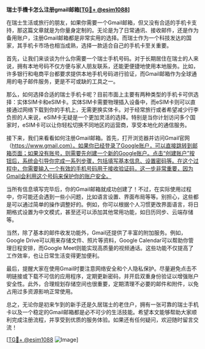 **瑞士手機卡怎么注册gmail邮箱[[TG💪+ @esim1088](https://t.me/s/esim1088)]**

在瑞士生活或旅行的朋友，如果你需要一个Gmail邮箱，但又没有合适的手机卡支持，那这篇文章就是为你量身定制的。无论是为了日常通讯、接收邮件，还是作为备用账户，注册Gmail邮箱都是非常实用的选择。而瑞士作为一个科技发达的国家，其手机卡市场也相当成熟，选择一款适合自己的手机卡至关重要。

首先，让我们来谈谈为什么你需要一个瑞士手机号码。对于长期居住在瑞士的人来说，拥有本地号码不仅方便与家人朋友联系，还能更便捷地使用本地服务。比如，许多银行和电商平台都要求提供本地手机号码进行验证，而Gmail邮箱作为全球通用的电子邮件服务，更是不可或缺的工具之一。

那么，如何选择合适的瑞士手机卡呢？目前市面上主要有两种类型的手机卡可供选择：实体SIM卡和eSIM卡。实体SIM卡需要物理插入设备中，而eSIM卡则可以直接通过网络下载到你的手机上，无需更换实体卡。对于经常旅行或者希望减少行李负担的人来说，eSIM卡无疑是一个更加灵活的选择。特别是当你计划访问多个国家时，eSIM卡可以让你轻松切换不同地区的运营商，享受本地化的通信服务。

接下来，我们来看看如何注册Gmail邮箱。首先，打开浏览器并访问Gmail官网（https://www.gmail.com）。如果你已经登录了Google账户，可以直接跳转到邮箱页面；如果没有账号，则需要先创建一个新的Google账户。点击“创建账户”按钮后，系统会引导你完成一系列步骤，包括填写基本信息、设置密码等。在这个过程中，你需要输入一个有效的手机号码用于接收验证码，这一步非常重要，因为Gmail会利用这个号码来保护你的账户安全。

当所有信息填写完毕后，你的Gmail邮箱就成功创建了！不过，在实际使用过程中，你可能还会遇到一些小问题，比如语言设置、界面布局等等。别担心，这些都是可以通过简单的操作调整好的。例如，你可以根据个人习惯更改界面语言，将日期格式设置为中文模式，甚至还可以添加其他常用功能，如日历同步、云端存储等。

当然，除了基本的邮件收发功能外，Gmail还提供了丰富的附加服务。例如，Google Drive可以用来存储文件、照片等资料，Google Calendar可以帮助你管理日程安排，而Google Meet则能实现高质量的视频通话。这些功能不仅提高了工作效率，也让日常生活变得更加便利。

最后，提醒大家在使用Gmail时要注意网络安全和个人隐私保护。尽量避免点击不明链接或下载不可信的应用程序，定期更新密码，并开启双重身份验证以增强账户安全性。此外，合理规划存储空间也很重要，定期清理不必要的邮件和附件，以免占用过多资源影响正常使用。

总之，无论你是初来乍到的新手还是久居瑞士的老住户，拥有一张可靠的瑞士手机卡以及一个稳定的Gmail邮箱都是必不可少的生活技能。希望本文能够帮助大家顺利完成注册流程，并享受到优质的服务体验。如果还有任何疑问，欢迎随时留言交流！

[[TG💪+ @esim1088](https://t.me/s/esim1088) ![Image](https://i.postimg.cc/4NQfJmqS/Snipaste-2025-05-13-00-14-12.png)]